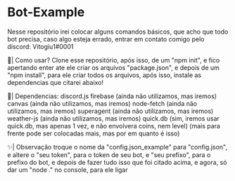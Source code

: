 # Bot-Example
Nesse repositório irei colocar alguns comandos básicos, que acho que todo bot precisa, caso algo esteja errado, entrar em contato comigo pelo discord: Vitogiu1#0001

👀| Como usar?
Clone esse repositório, após isso, de um "npm init", e fico apertando enter ate ele criar os arquivos "package.json", e depois de um "npm install", para ele criar todos os arquivos, após isso, instale as dependencias que citarei abaixo!

🌹| Dependencias:
discord.js
firebase (ainda não utilizamos, mas iremos)
canvas (ainda não utilizamos, mas iremos)
node-fetch (ainda não utilizamos, mas iremos)
superagent (ainda não utilizamos, mas iremos)
weather-js (ainda não utilizamos, mas iremos)
quick.db (sim, iremos usar quick.db, mas apenas 1 vez, e não envolvera coins, nem level)
(mais para frente pode ser colocadas mais, mas por em quanto é isso)

✨| Observação
troque o nome da "config.json_example" para "config.json", e altere o "seu token", para o token de seu bot, e "seu prefixo", para o prefixo do bot, e depois de fazer tudo isso que foi citado acima, e agora, só dar um "node ." no console, para ele ligar
